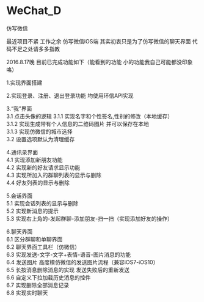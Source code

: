 # WeChat_D
仿写微信   
   
  最近项目不紧 工作之余 仿写微信iOS端  其实初衷只是为了仿写微信的聊天界面   代码不足之处请多多指教

2016.8.17晚  目前已完成功能如下（能看到的功能 小的功能我自己可能都没印象咯）      
   
   1.实现界面搭建    
   
   2.实现登录、注册、退出登录功能 均使用环信API实现   
   
   3.“我”界面   
       3.1 点击头像的逻辑
        3.1.1 实现名字和个性签名,性别的修改（本地缓存）   
        3.1.2 实现生成带有个人信息的二维码图片 并可以保存在本地   
        3.1.3 实现仿微信的城市选择   
        3.2 设置选项默认为清理缓存   
        
  4.通讯录界面   
       4.1 实现添加新朋友功能   
       4.2 实现新的好友请求显示功能   
       4.3 实现所加入的群聊列表的显示与删除      
       4.4 好友列表的显示与删除    
       
  5.会话界面   
       5.1 实现会话列表的显示与删除   
       5.2 实现新消息的提示   
       5.3 实现右上角的-发起群聊-添加朋友-扫一扫（实现添加好友的操作）   
       
  6.聊天界面   
       6.1 区分群聊和单聊界面   
       6.2 聊天界面工具栏（仿微信）   
       6.3 实现发送-文字-文字+表情-语音-图片消息的功能   
       6.4 发送图片 高度模仿微信的发送图片流程（兼容iOS7-iOS10）    
       6.5 长按消息删除消息的实现 发送失败后的重新发送   
       6.6 自定义下拉加载历史消息的控件   
       6.7 实现删除全部消息记录   
       6.8 实现实时聊天
    

